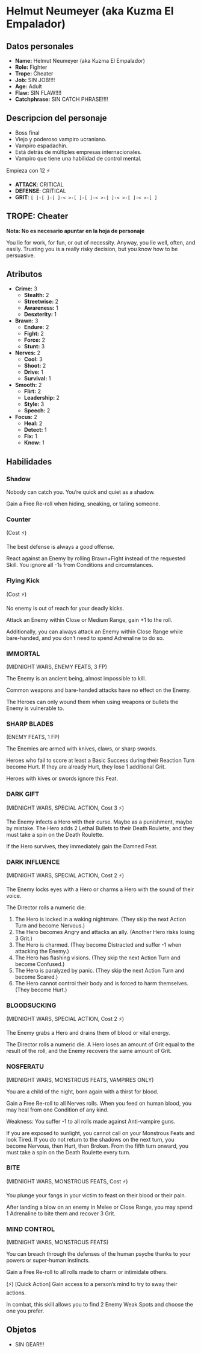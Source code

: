 
# Helmut Neumeyer (aka Kuzma El Empalador)

## Datos personales

* **Name:** Helmut Neumeyer (aka Kuzma El Empalador)
* **Role:** Fighter
* **Trope:** Cheater
* **Job:** SIN JOB!!!!
* **Age:** Adult
* **Flaw:** SIN FLAW!!!!
* **Catchphrase:** SIN CATCH PHRASE!!!!

## Descripcion del personaje

* Boss final
* Viejo y poderoso vampiro ucraniano.  
* Vampiro espadachín.  
* Está detrás de múltiples empresas internacionales.
* Vampiro que tiene una habilidad de control mental.

Empieza con 12 ⚡

- **ATTACK**: CRITICAL
- **DEFENSE**: CRITICAL
- **GRIT**: `[ ]-[ ]-[ ]-< >-[ ]-[ ]-< >-[ ]-< >-[ ]-< >-[ ]`


## TROPE: Cheater

**Nota: No es necesario apuntar en la hoja de personaje**

You lie for work, for fun, or out of necessity. Anyway, you lie well, often, and easily. Trusting you is a really risky decision, but you know how to be persuasive.

## Atributos

* **Crime:** 3
    * **Stealth:** 2
    * **Streetwise:** 2
    * **Awareness:** 1
    * **Desxterity:** 1
* **Brawn:** 3
    * **Endure:** 2
    * **Fight:** 2
    * **Force:** 2
    * **Stunt:** 3
* **Nerves:** 2
    * **Cool:** 3
    * **Shoot:** 2
    * **Drive:** 1
    * **Survival:** 1
* **Smooth:** 2
    * **Flirt:** 2
    * **Leadership:** 2
    * **Style:** 3
    * **Speech:** 2
* **Focus:** 2
    * **Heal:** 2
    * **Detect:** 1
    * **Fix:** 1
    * **Know:** 1


## Habilidades

### Shadow

Nobody can catch you. You’re quick and quiet as a shadow.

Gain a Free Re-roll when hiding, sneaking, or tailing someone.


### Counter

(Cost ⚡)

The best defense is always a good offense.

React against an Enemy by rolling Brawn+Fight instead of the requested Skill. You ignore all -1s from Conditions and circumstances.


### Flying Kick

(Cost ⚡)

No enemy is out of reach for your deadly kicks.

Attack an Enemy within Close or Medium Range, gain +1 to the roll.

Additionally, you can always attack an Enemy within Close Range while bare-handed, and you don’t need to spend Adrenaline to do so.


### IMMORTAL

(MIDNIGHT WARS, ENEMY FEATS, 3 FP)

The Enemy is an ancient being, almost impossible to kill.

Common weapons and bare-handed attacks have no effect on the Enemy.

The Heroes can only wound them when using weapons or bullets the Enemy is vulnerable to.


### SHARP BLADES

(ENEMY FEATS, 1 FP)

The Enemies are armed with knives, claws, or sharp swords.

Heroes who fail to score at least a Basic Success during their Reaction Turn become Hurt. If they are already Hurt, they lose 1 additional Grit.

Heroes with kives or swords ignore this Feat.


### DARK GIFT

(MIDNIGHT WARS, SPECIAL ACTION, Cost 3 ⚡)

The Enemy infects a Hero with their curse. Maybe as a punishment, maybe by mistake. The Hero adds 2 Lethal Bullets to their Death Roulette, and they must take a spin on the Death Roulette.

If the Hero survives, they immediately gain the Damned Feat.


### DARK INFLUENCE

(MIDNIGHT WARS, SPECIAL ACTION, Cost 2 ⚡)

The Enemy locks eyes with a Hero or charms a Hero with the sound of their voice.

The Director rolls a numeric die:
1. The Hero is locked in a waking nightmare. (They skip the next Action Turn and become Nervous.)
2. The Hero becomes Angry and attacks an ally. (Another Hero risks losing 3 Grit.)
3. The Hero is charmed. (They become Distracted and suffer -1 when attacking the Enemy.)
4. The Hero has flashing visions. (They skip the next Action Turn and become Confused.)
5. The Hero is paralyzed by panic. (They skip the next Action Turn and become Scared.)
6. The Hero cannot control their body and is forced to harm themselves. (They become Hurt.)


### BLOODSUCKING

(MIDNIGHT WARS, SPECIAL ACTION, Cost 2 ⚡)

The Enemy grabs a Hero and drains them of blood or vital energy.

The Director rolls a numeric die. A Hero loses an amount of Grit equal to the result of the roll, and the Enemy recovers the same amount of Grit.


### NOSFERATU

(MIDNIGHT WARS, MONSTROUS FEATS, VAMPIRES ONLY)

You are a child of the night, born again with a thirst for blood.

Gain a Free Re-roll to all Nerves rolls. When you feed on human blood, you may heal from one Condition of any kind.

Weakness: You suffer -1 to all rolls made against Anti-vampire guns.

If you are exposed to sunlight, you cannot call on your Monstrous Feats and look Tired. If you do not return to the shadows on the next turn, you become Nervous, then Hurt, then Broken. From the fifth turn onward, you must take a spin on the Death Roulette every turn.


### BITE

(MIDNIGHT WARS, MONSTROUS FEATS, Cost ⚡)

You plunge your fangs in your victim to feast on their blood or their pain.

After landing a blow on an enemy in Melee or Close Range, you may spend 1 Adrenaline to bite them and recover 3 Grit.


### MIND CONTROL

(MIDNIGHT WARS, MONSTROUS FEATS)

You can breach through the defenses of the human psyche thanks to your powers or super-human instincts.

Gain a Free Re-roll to all rolls made to charm or intimidate others.

(⚡) [Quick Action] Gain access to a person’s mind to try to sway their actions.

In combat, this skill allows you to find 2 Enemy Weak Spots and choose the one you prefer.




## Objetos

* SIN GEAR!!!

